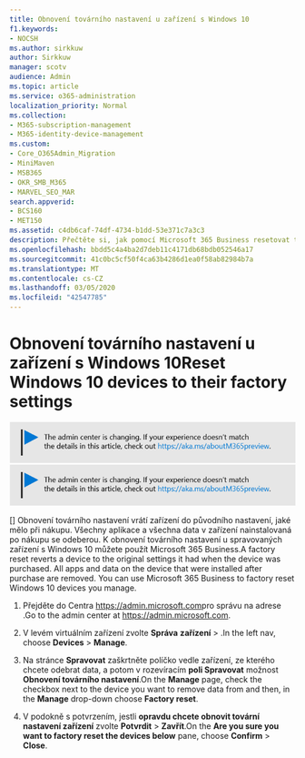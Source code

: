 ```yaml
---
title: Obnovení továrního nastavení u zařízení s Windows 10
f1.keywords:
- NOCSH
ms.author: sirkkuw
author: Sirkkuw
manager: scotv
audience: Admin
ms.topic: article
ms.service: o365-administration
localization_priority: Normal
ms.collection:
- M365-subscription-management
- M365-identity-device-management
ms.custom:
- Core_O365Admin_Migration
- MiniMaven
- MSB365
- OKR_SMB_M365
- MARVEL_SEO_MAR
search.appverid:
- BCS160
- MET150
ms.assetid: c4db6caf-74df-4734-b1dd-53e371c7a3c3
description: Přečtěte si, jak pomocí Microsoft 365 Business resetovat tovární reset zařízení s Windows 10, která spravujete, a vrátit je k původnímu nastavení při nákupu.
ms.openlocfilehash: bbdd5c4a4ba2d7deb11c4171db68bdb052546a17
ms.sourcegitcommit: 41c0bc5cf50f4ca63b4286d1ea0f58ab82984b7a
ms.translationtype: MT
ms.contentlocale: cs-CZ
ms.lasthandoff: 03/05/2020
ms.locfileid: "42547785"
---
```

# <a name="reset-windows-10-devices-to-their-factory-settings"></a><span data-ttu-id="223cd-103">Obnovení továrního nastavení u zařízení s Windows 10</span><span class="sxs-lookup"><span data-stu-id="223cd-103">Reset Windows 10 devices to their factory settings</span></span>

<span data-ttu-id="223cd-104">[![Popis s informacemi o tom, jak se mění centrum pro správu. Další podrobnosti najdete na aka.ms/aboutM365preview.](../media/m365admincenterchanging.png)](https://docs.microsoft.com/office365/admin/microsoft-365-admin-center-preview)</span><span class="sxs-lookup"><span data-stu-id="223cd-104">[![Label to let you know the admin center is changing and you can find more details at aka.ms/aboutM365preview.](../media/m365admincenterchanging.png)](https://docs.microsoft.com/office365/admin/microsoft-365-admin-center-preview)</span></span>

<span data-ttu-id="223cd-p101">[] Obnovení továrního nastavení vrátí zařízení do původního nastavení, jaké mělo při nákupu. Všechny aplikace a všechna data v zařízení nainstalovaná po nákupu se odeberou. K obnovení továrního nastavení u spravovaných zařízení s Windows 10 můžete použít Microsoft 365 Business.</span><span class="sxs-lookup"><span data-stu-id="223cd-p101">A factory reset reverts a device to the original settings it had when the device was purchased. All apps and data on the device that were installed after purchase are removed. You can use Microsoft 365 Business to factory reset Windows 10 devices you manage.</span></span>
  
1. <span data-ttu-id="223cd-108">Přejděte do Centra <a href="https://go.microsoft.com/fwlink/p/?linkid=837890" target="_blank">https://admin.microsoft.com</a>pro správu na adrese .</span><span class="sxs-lookup"><span data-stu-id="223cd-108">Go to the admin center at <a href="https://go.microsoft.com/fwlink/p/?linkid=837890" target="_blank">https://admin.microsoft.com</a>.</span></span>
    
2. <span data-ttu-id="223cd-109">V levém virtuálním zařízení zvolte **Správa** **zařízení** \> .</span><span class="sxs-lookup"><span data-stu-id="223cd-109">In the left nav, choose **Devices** \> **Manage**.</span></span>

3. <span data-ttu-id="223cd-110">Na stránce **Spravovat** zaškrtněte políčko vedle zařízení, ze kterého chcete odebrat data, a potom v rozevíracím **poli Spravovat** možnost **Obnovení továrního nastavení**.</span><span class="sxs-lookup"><span data-stu-id="223cd-110">On the **Manage** page, check the checkbox next to the device you want to remove data from and then, in the **Manage** drop-down choose **Factory reset**.</span></span>
    
4. <span data-ttu-id="223cd-111">V podokně s potvrzením, jestli **opravdu chcete obnovit tovární nastavení zařízení** zvolte **Potvrdit** \> **Zavřít**.</span><span class="sxs-lookup"><span data-stu-id="223cd-111">On the **Are you sure you want to factory reset the devices below** pane, choose **Confirm** \> **Close**.</span></span>
    
  

